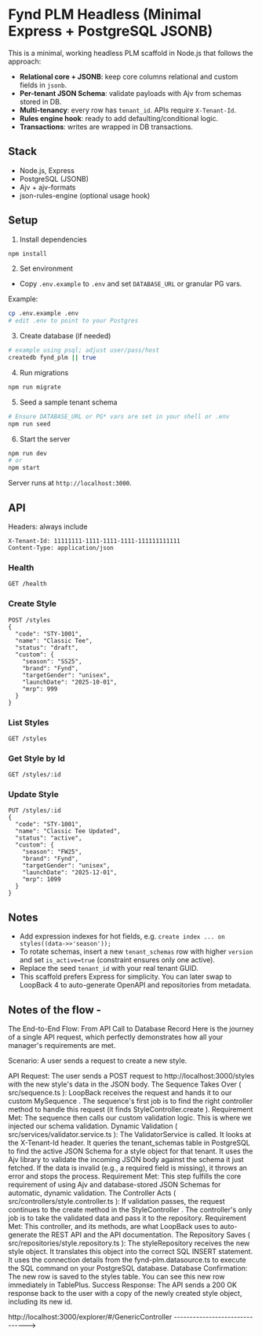 # Fynd PLM Headless (Minimal Express + PostgreSQL JSONB)

This is a minimal, working headless PLM scaffold in Node.js that follows the approach:
- **Relational core + JSONB**: keep core columns relational and custom fields in `jsonb`.
- **Per-tenant JSON Schema**: validate payloads with Ajv from schemas stored in DB.
- **Multi-tenancy**: every row has `tenant_id`. APIs require `X-Tenant-Id`.
- **Rules engine hook**: ready to add defaulting/conditional logic.
- **Transactions**: writes are wrapped in DB transactions.

## Stack
- Node.js, Express
- PostgreSQL (JSONB)
- Ajv + ajv-formats
- json-rules-engine (optional usage hook)

## Setup

1) Install dependencies
```bash
npm install
```

2) Set environment
- Copy `.env.example` to `.env` and set `DATABASE_URL` or granular PG vars.

Example:
```bash
cp .env.example .env
# edit .env to point to your Postgres
```

3) Create database (if needed)
```bash
# example using psql; adjust user/pass/host
createdb fynd_plm || true
```

4) Run migrations
```bash
npm run migrate
```

5) Seed a sample tenant schema
```bash
# Ensure DATABASE_URL or PG* vars are set in your shell or .env
npm run seed
```

6) Start the server
```bash
npm run dev
# or
npm start
```

Server runs at `http://localhost:3000`.

## API

Headers: always include
```
X-Tenant-Id: 11111111-1111-1111-1111-111111111111
Content-Type: application/json
```

### Health
```
GET /health
```

### Create Style
```
POST /styles
{
  "code": "STY-1001",
  "name": "Classic Tee",
  "status": "draft",
  "custom": {
    "season": "SS25",
    "brand": "Fynd",
    "targetGender": "unisex",
    "launchDate": "2025-10-01",
    "mrp": 999
  }
}
```

### List Styles
```
GET /styles
```

### Get Style by Id
```
GET /styles/:id
```

### Update Style
```
PUT /styles/:id
{
  "code": "STY-1001",
  "name": "Classic Tee Updated",
  "status": "active",
  "custom": {
    "season": "FW25",
    "brand": "Fynd",
    "targetGender": "unisex",
    "launchDate": "2025-12-01",
    "mrp": 1099
  }
}
```

## Notes
- Add expression indexes for hot fields, e.g. `create index ... on styles((data->>'season'));`
- To rotate schemas, insert a new `tenant_schemas` row with higher `version` and set `is_active=true` (constraint ensures only one active).
- Replace the seed `tenant_id` with your real tenant GUID.
- This scaffold prefers Express for simplicity. You can later swap to LoopBack 4 to auto-generate OpenAPI and repositories from metadata.




## Notes of the flow - 

The End-to-End Flow: From API Call to Database Record
Here is the journey of a single API request, which perfectly demonstrates how all your manager's requirements are met.

Scenario: A user sends a request to create a new style.

API Request: The user sends a POST request to http://localhost:3000/styles with the new style's data in the JSON body.
The Sequence Takes Over (
src/sequence.ts
):
LoopBack receives the request and hands it to our custom 
MySequence
.
The sequence's first job is to find the right controller method to handle this request (it finds 
StyleController.create
).
Requirement Met: The sequence then calls our custom validation logic. This is where we injected our schema validation.
Dynamic Validation (
src/services/validator.service.ts
):
The 
ValidatorService
 is called. It looks at the X-Tenant-Id header.
It queries the tenant_schemas table in PostgreSQL to find the active JSON Schema for a style object for that tenant.
It uses the Ajv library to validate the incoming JSON body against the schema it just fetched.
If the data is invalid (e.g., a required field is missing), it throws an error and stops the process.
Requirement Met: This step fulfills the core requirement of using Ajv and database-stored JSON Schemas for automatic, dynamic validation.
The Controller Acts (
src/controllers/style.controller.ts
):
If validation passes, the request continues to the 
create
 method in the 
StyleController
.
The controller's only job is to take the validated data and pass it to the repository.
Requirement Met: This controller, and its methods, are what LoopBack uses to auto-generate the REST API and the API documentation.
The Repository Saves (
src/repositories/style.repository.ts
):
The styleRepository receives the new style object.
It translates this object into the correct SQL INSERT statement.
It uses the connection details from the fynd-plm.datasource.ts to execute the SQL command on your PostgreSQL database.
Database Confirmation: The new row is saved to the styles table. You can see this new row immediately in TablePlus.
Success Response: The API sends a 200 OK response back to the user with a copy of the newly created style object, including its new id.




http://localhost:3000/explorer/#/GenericController ------------------------------->
